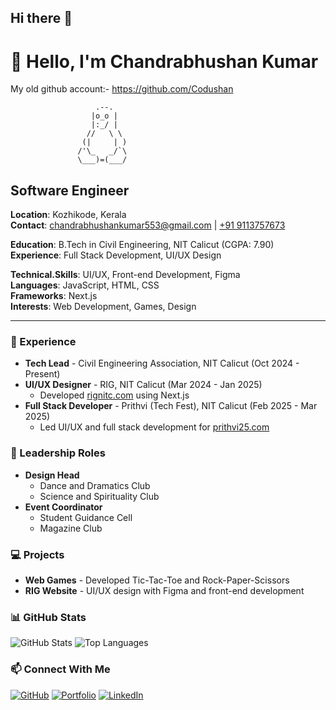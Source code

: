 ## Hi there 👋
# 👋 Hello, I'm Chandrabhushan Kumar
My old github account:- https://github.com/Codushan

```ascii
                   .--.
                  |o_o |
                  |:_/ |
                 //   \ \
                (|     | )
               /'\_   _/`\
               \___)=(___/
```

## Software Engineer

**Location**: Kozhikode, Kerala  
**Contact**: [chandrabhushankumar553@gmail.com](mailto:chandrabhushankumar553@gmail.com) | [+91 9113757673](tel:+919113757673)

**Education**: B.Tech in Civil Engineering, NIT Calicut (CGPA: 7.90)  
**Experience**: Full Stack Development, UI/UX Design

**Technical.Skills**: UI/UX, Front-end Development, Figma  
**Languages**: JavaScript, HTML, CSS  
**Frameworks**: Next.js  
**Interests**: Web Development, Games, Design

---

### 🚀 Experience

- **Tech Lead** - Civil Engineering Association, NIT Calicut (Oct 2024 - Present)
- **UI/UX Designer** - RIG, NIT Calicut (Mar 2024 - Jan 2025)
  - Developed [rignitc.com](https://rignitc.com) using Next.js
- **Full Stack Developer** - Prithvi (Tech Fest), NIT Calicut (Feb 2025 - Mar 2025)
  - Led UI/UX and full stack development for [prithvi25.com](https://prithvi25.com)

### 🎨 Leadership Roles

- **Design Head**
  - Dance and Dramatics Club
  - Science and Spirituality Club
- **Event Coordinator**
  - Student Guidance Cell
  - Magazine Club

### 💻 Projects

- **Web Games** - Developed Tic-Tac-Toe and Rock-Paper-Scissors
- **RIG Website** - UI/UX design with Figma and front-end development

### 📊 GitHub Stats

![GitHub Stats](https://github-readme-stats.vercel.app/api?username=Codushan&show_icons=true&theme=radical)
![Top Languages](https://github-readme-stats.vercel.app/api/top-langs/?username=Codushan&layout=compact&theme=radical)

### 📫 Connect With Me

[![GitHub](https://img.shields.io/badge/GitHub-Codushan-blue?style=flat&logo=github)](https://github.com/Codushan)
[![Portfolio](https://img.shields.io/badge/Portfolio-Website-green?style=flat&logo=google-chrome)](https://yourportfolio.com)
[![LinkedIn](https://img.shields.io/badge/LinkedIn-ChandrabhuashanKumar-blue?style=flat&logo=linkedin)](https://linkedin.com/in/yourusername)

<!--
**Codushan/Codushan** is a ✨ _special_ ✨ repository because its `README.md` (this file) appears on your GitHub profile.

Here are some ideas to get you started:

- 🔭 I’m currently working on ...
- 🌱 I’m currently learning ...
- 👯 I’m looking to collaborate on ...
- 🤔 I’m looking for help with ...
- 💬 Ask me about ...
- 📫 How to reach me: ...
- 😄 Pronouns: ...
- ⚡ Fun fact: ...
-->
